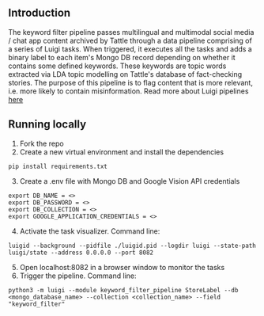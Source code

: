 ## Introduction

The keyword filter pipeline passes multilingual and multimodal social media / chat app content archived by Tattle through a data pipeline comprising of a series of Luigi tasks. When triggered, it executes all the tasks and adds a binary label to each item's Mongo DB record depending on whether it contains some defined keywords. These keywords are topic words extracted via LDA topic modelling on Tattle's database of fact-checking stories. The purpose of this pipeline is to flag content that is more relevant, i.e. more likely to contain misinformation.
Read more about Luigi pipelines [here](https://luigi.readthedocs.io/en/stable/index.html)

## Running locally

1. Fork the repo 
2. Create a new virtual environment and install the dependencies 
```
pip install requirements.txt
```
3. Create a .env file with Mongo DB and Google Vision API credentials
```
export DB_NAME = <>
export DB_PASSWORD = <>
export DB_COLLECTION = <>
export GOOGLE_APPLICATION_CREDENTIALS = <>
```
4. Activate the task visualizer. Command line:
```
luigid --background --pidfile ./luigid.pid --logdir luigi --state-path luigi/state --address 0.0.0.0 --port 8082
```
5. Open localhost:8082 in a browser window to monitor the tasks
6. Trigger the pipeline. Command line:
```
python3 -m luigi --module keyword_filter_pipeline StoreLabel --db <mongo_database_name> --collection <collection_name> --field "keyword_filter"
``` 